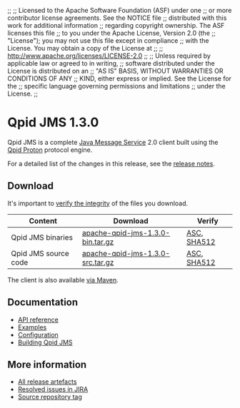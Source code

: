 ;;
;; Licensed to the Apache Software Foundation (ASF) under one
;; or more contributor license agreements.  See the NOTICE file
;; distributed with this work for additional information
;; regarding copyright ownership.  The ASF licenses this file
;; to you under the Apache License, Version 2.0 (the
;; "License"); you may not use this file except in compliance
;; with the License.  You may obtain a copy of the License at
;;
;;   http://www.apache.org/licenses/LICENSE-2.0
;;
;; Unless required by applicable law or agreed to in writing,
;; software distributed under the License is distributed on an
;; "AS IS" BASIS, WITHOUT WARRANTIES OR CONDITIONS OF ANY
;; KIND, either express or implied.  See the License for the
;; specific language governing permissions and limitations
;; under the License.
;;

# Qpid JMS 1.3.0

Qpid JMS is a complete [Java Message Service][jms] 2.0 client built
using the [Qpid Proton]({{site_url}}/proton/index.html) protocol engine.

For a detailed list of the changes in this release, see the [release
notes](release-notes.html).

[jms]: http://en.wikipedia.org/wiki/Java_Message_Service

## Download

It's important to [verify the
integrity]({{site_url}}/download.html#verify-what-you-download) of the
files you download.

| Content | Download | Verify |
|---------|----------|--------|
| Qpid JMS binaries | [apache-qpid-jms-1.3.0-bin.tar.gz](https://archive.apache.org/dist/qpid/jms/1.3.0/apache-qpid-jms-1.3.0-bin.tar.gz) | [ASC](https://archive.apache.org/dist/qpid/jms/1.3.0/apache-qpid-jms-1.3.0-bin.tar.gz.asc), [SHA512](https://archive.apache.org/dist/qpid/jms/1.3.0/apache-qpid-jms-1.3.0-bin.tar.gz.sha512) |
| Qpid JMS source code | [apache-qpid-jms-1.3.0-src.tar.gz](https://archive.apache.org/dist/qpid/jms/1.3.0/apache-qpid-jms-1.3.0-src.tar.gz) | [ASC](https://archive.apache.org/dist/qpid/jms/1.3.0/apache-qpid-jms-1.3.0-src.tar.gz.asc), [SHA512](https://archive.apache.org/dist/qpid/jms/1.3.0/apache-qpid-jms-1.3.0-src.tar.gz.sha512) |

The client is also available [via Maven]({{site_url}}/maven.html).

## Documentation


<div class="two-column" markdown="1">

 - [API reference](http://docs.oracle.com/javaee/7/api/javax/jms/package-summary.html)
 - [Examples](https://github.com/apache/qpid-jms/tree/1.3.0/qpid-jms-examples)
 - [Configuration](docs/index.html)
 - [Building Qpid JMS](building.html)

</div>


## More information

 - [All release artefacts](https://archive.apache.org/dist/qpid/jms/1.3.0)
 - [Resolved issues in JIRA](https://issues.apache.org/jira/issues/?jql=project+%3D+QPIDJMS+AND+fixVersion+%3D+%271.3.0%27+AND+resolution+%3D+%27fixed%27+ORDER+BY+priority+DESC)
 - [Source repository tag](https://gitbox.apache.org/repos/asf/qpid-jms.git/tree/refs/tags/1.3.0)

<script type="text/javascript">
  _deferredFunctions.push(function() {
      if ("1.3.0" === "{{current_jms_release}}") || "1.3.0" === "{{other_jms_release}}") {
          _modifyCurrentReleaseLinks();
      }
  });
</script>